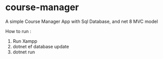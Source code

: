 # course-manager
A simple Course Manager App with Sql Database, and net 8 MVC model 

How to run :
1. Run Xampp
2. dotnet ef database update
3. dotnet run


